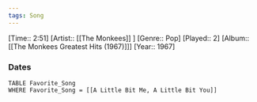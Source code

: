 ```yaml
---
tags: Song  
---
```

[Time:: 2:51]
[Artist:: [[The Monkees]] ]
[Genre:: Pop]
[Played:: 2]
[Album:: [[The Monkees Greatest Hits (1967)]]]
[Year:: 1967]
### Dates
````dataview
TABLE Favorite_Song
WHERE Favorite_Song = [[A Little Bit Me, A Little Bit You]]
````